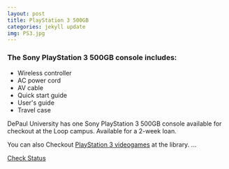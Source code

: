```yaml
---
layout: post
title: PlayStation 3 500GB
categories: jekyll update
img: PS3.jpg
---
```


### The Sony PlayStation 3 500GB console includes:

* Wireless controller
* AC power cord
* AV cable
* Quick start guide
* User's guide
* Travel case

DePaul University has one Sony PlayStation 3 500GB console  available for checkout at the Loop campus.
Available for a 2-week loan. 

You can also Checkout [PlayStation 3 videogames](https://vufind.carli.illinois.edu/vf-dpu/Search/Home?lookfor=ps3+games&type=all&start_over=1&submit=Find&search=new) at the library.
...

<a href="https://vufind.carli.illinois.edu/vf-dpu/Record/dpu_1260656" target="_blank" class="btn btn-primary btn-lg">Check Status</a>

